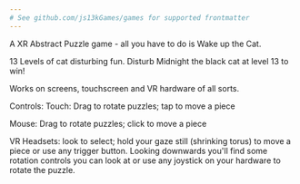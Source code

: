 ```yaml
---
# See github.com/js13kGames/games for supported frontmatter
---
```

A XR Abstract Puzzle game - all you have to do is Wake up the Cat.

13 Levels of cat disturbing fun. Disturb Midnight the black cat at level 13 to win!

Works on screens, touchscreen and VR hardware of all sorts.

Controls:
Touch: Drag to rotate puzzles; tap to move a piece

Mouse: Drag to rotate puzzles; click to move a piece

VR Headsets: look to select; hold your gaze still (shrinking torus) to move a piece or use any trigger button. Looking downwards you'll find some rotation controls you can look at or use any joystick on your hardware to rotate the puzzle.


